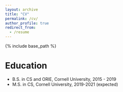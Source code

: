 ```yaml
---
layout: archive
title: "CV"
permalink: /cv/
author_profile: true
redirect_from:
  - /resume
---
```


{% include base_path %}

Education
======
* B.S. in CS and ORIE, Cornell University, 2015 - 2019
* M.S. in CS, Cornell University, 2019-2021 (expected)
<!-- 
Work Experience
======
* Summer 2017: Software Engineer Intern
  * IBM, Beijing
  * Duties included: Tagging issues
  * Supervisor: Professor Git

* Summer 2018: Software Engineer Intern
  * Morgan Stanley, New York City
  * Duties included: Merging pull requests
  * Supervisor: Professor Hub

Research Experience
======
* Summer 2018: Software Engineer Intern -->

<!--
Skills
======
* Skill 1
* Skill 2
  * Sub-skill 2.1
  * Sub-skill 2.2
  * Sub-skill 2.3
* Skill 3

Publications
======
  <ul>{% for post in site.publications %}
    {% include archive-single-cv.html %}
  {% endfor %}</ul>
  
Talks
======
  <ul>{% for post in site.talks %}
    {% include archive-single-talk-cv.html %}
  {% endfor %}</ul>
  
Teaching
======
  <ul>{% for post in site.teaching %}
    {% include archive-single-cv.html %}
  {% endfor %}</ul>
  
Service and leadership
======
* Currently signed in to 43 different slack teams -->

